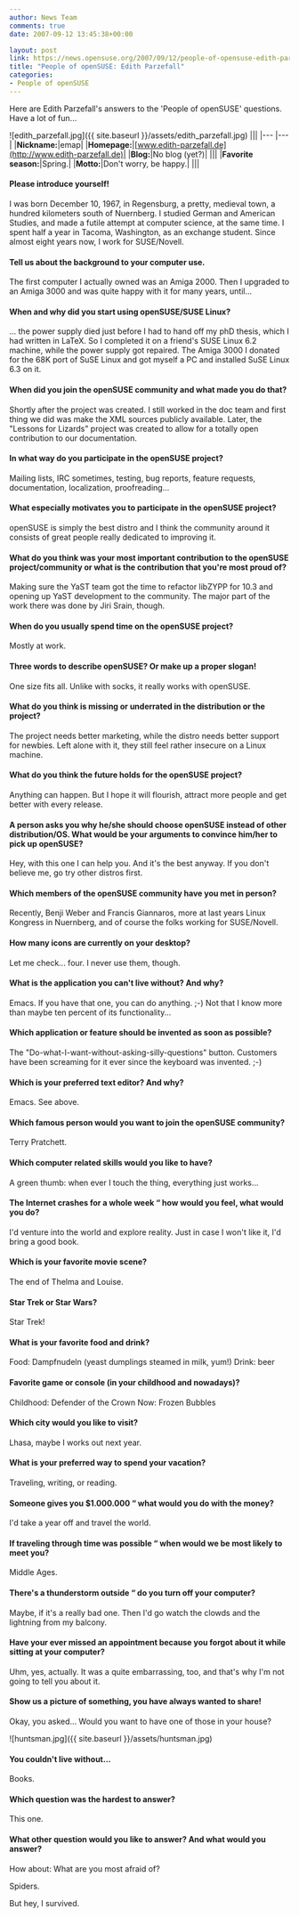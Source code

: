 ```yaml
---
author: News Team
comments: true
date: 2007-09-12 13:45:38+00:00

layout: post
link: https://news.opensuse.org/2007/09/12/people-of-opensuse-edith-parzefall/
title: "People of openSUSE: Edith Parzefall"
categories:
- People of openSUSE
---
```

 	 	 	 	 	 	

Here are Edith Parzefall's answers to the 'People of openSUSE' questions. Have a lot of fun...

<!-- more -->



![edith_parzefall.jpg]({{ site.baseurl }}/assets/edith_parzefall.jpg)
|||
|--- |--- |
|**Nickname:**|emap|
|**Homepage:**|[www.edith-parzefall.de](http://www.edith-parzefall.de)|
|**Blog:**|No blog (yet?)|
|||
|**Favorite season:**|Spring.|
|**Motto:**|Don't worry, be happy.|
|||







#### Please introduce yourself!


I was born December 10, 1967, in Regensburg, a pretty, medieval town, a hundred kilometers south of Nuernberg. I studied German and American Studies, and made a futile attempt at computer science, at the same time. I spent half a year in Tacoma, Washington, as an exchange student. Since almost eight years now, I work for SUSE/Novell.






#### Tell us about the background to your computer use.


The first computer I actually owned was an Amiga 2000. Then I upgraded to an Amiga 3000 and was quite happy with it for many years, until...






#### When and why did you start using openSUSE/SUSE Linux?


... the power supply died just before I had to hand off my phD thesis, which I had written in LaTeX. So I completed it on a friend's SUSE Linux 6.2 machine, while the power supply got repaired. The Amiga 3000 I donated for the 68K port of SuSE Linux and got myself a PC and installed SuSE Linux 6.3 on it.






#### When did you join the openSUSE community and what made you do that?


Shortly after the project was created. I still worked in the doc team and first thing we did was make the XML sources publicly available. Later, the "Lessons for Lizards" project was created to allow for a totally open contribution to our documentation.






#### In what way do you participate in the openSUSE project?


Mailing lists, IRC sometimes, testing, bug reports, feature requests, documentation, localization, proofreading...






#### What especially motivates you to participate in the openSUSE project?


openSUSE is simply the best distro and I think the community around it consists of great people really dedicated to improving it.






#### What do you think was your most important contribution to the openSUSE project/community or what is the contribution that you're most proud of?


Making sure the YaST team got the time to refactor libZYPP for 10.3 and opening up YaST development to the community. The major part of the work there was done by Jiri Srain, though.






#### When do you usually spend time on the openSUSE project?


Mostly at work.






#### Three words to describe openSUSE? Or make up a proper slogan!


One size fits all. Unlike with socks, it really works with openSUSE.






#### What do you think is missing or underrated in the distribution or the project?


The project needs better marketing, while the distro needs better support for newbies. Left alone with it, they still feel rather insecure on a Linux machine.






#### What do you think the future holds for the openSUSE project?


Anything can happen. But I hope it will flourish, attract more people and get better with every release.






#### A person asks you why he/she should choose openSUSE instead of other distribution/OS. What would be your arguments to convince him/her to pick up openSUSE?


Hey, with this one I can help you. And it's the best anyway. If you don't believe me, go try other distros first.






#### Which members of the openSUSE community have you met in person?


Recently, Benji Weber and Francis Giannaros, more at last years Linux Kongress in Nuernberg, and of course the folks working for SUSE/Novell.






#### How many icons are currently on your desktop?


Let me check... four. I never use them, though.






#### What is the application you can't live without? And why?


Emacs. If you have that one, you can do anything. ;-) Not that I know more than maybe ten percent of its functionality...






#### Which application or feature should be invented as soon as possible?


The "Do-what-I-want-without-asking-silly-questions" button. Customers have been screaming for it ever since the keyboard was invented. ;-)






#### Which is your preferred text editor? And why?


Emacs. See above.






#### Which famous person would you want to join the openSUSE community?


Terry Pratchett.






#### Which computer related skills would you like to have?


A green thumb: when ever I touch the thing, everything just works...






#### The Internet crashes for a whole week “ how would you feel, what would you do?


I'd venture into the world and explore reality. Just in case I won't like it, I'd bring a good book.






#### Which is your favorite movie scene?


The end of Thelma and Louise.






#### Star Trek or Star Wars?


Star Trek!






#### What is your favorite food and drink?


Food: Dampfnudeln (yeast dumplings steamed in milk, yum!)
Drink: beer






#### Favorite game or console (in your childhood and nowadays)?


Childhood: Defender of the Crown
Now: Frozen Bubbles






#### Which city would you like to visit?


Lhasa, maybe I works out next year.






#### What is your preferred way to spend your vacation?


Traveling, writing, or reading.






#### Someone gives you $1.000.000 “ what would you do with the money?


I'd take a year off and travel the world.






#### If traveling through time was possible “ when would we be most likely to meet you?


Middle Ages.






#### There's a thunderstorm outside “ do you turn off your computer?


Maybe, if it's a really bad one. Then I'd go watch the clowds and the lightning from my balcony.






#### Have your ever missed an appointment because you forgot about it while sitting at your computer?


Uhm, yes, actually. It was a quite embarrassing, too, and that's why I'm not going to tell you about it.






#### Show us a picture of something, you have always wanted to share!


Okay, you asked... Would you want to have one of those in your house?

![huntsman.jpg]({{ site.baseurl }}/assets/huntsman.jpg)






#### You couldn't live without...


Books.






#### Which question was the hardest to answer?


This one.






#### What other question would you like to answer? And what would you answer?


How about: What are you most afraid of?

Spiders.

But hey, I survived.	

